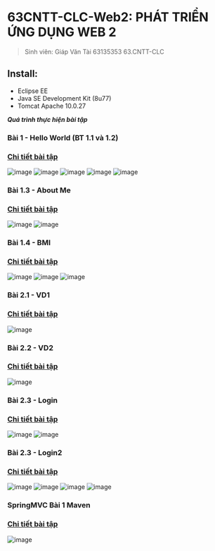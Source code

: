 # 63CNTT-CLC-Web2: PHÁT TRIỂN ỨNG DỤNG WEB 2
> Sinh viên: Giáp Văn Tài 63135353 63.CNTT-CLC
 ## Install:
 - Eclipse EE
 - Java SE Development Kit (8u77)
 - Tomcat Apache 10.0.27

 ***Quá trình thực hiện bài tập***
 ### Bài 1 - Hello World (BT 1.1 và 1.2)
 ### [Chi tiết bài tập](https://github.com/tgv293/63135353_Web2/tree/main/GVTHelloWorld)
 ![image](https://media.discordapp.net/attachments/1163815783118422048/1197032302115565649/image.png?)
 ![image](https://media.discordapp.net/attachments/1163815783118422048/1197032379815055481/image.png?)
 ![image](https://media.discordapp.net/attachments/1163815783118422048/1197032472177811567/image.png?)
 ![image](https://media.discordapp.net/attachments/1163815783118422048/1197032527622311986/image.png?)
 ![image](https://media.discordapp.net/attachments/1163815783118422048/1197032579992387714/image.png?)
 ### Bài 1.3 - About Me
 ### [Chi tiết bài tập](https://github.com/tgv293/63135353_Web2/tree/main/AboutMe)
 ![image](https://media.discordapp.net/attachments/1163815783118422048/1197051217466118274/image.png?)
 ![image](https://media.discordapp.net/attachments/1163815783118422048/1197043298393653248/image.png?)
 ### Bài 1.4 - BMI
 ### [Chi tiết bài tập](https://github.com/tgv293/63135353_Web2/tree/main/BMI)
 ![image](https://media.discordapp.net/attachments/1163815783118422048/1197171360192016547/image.png?)
 ![image](https://media.discordapp.net/attachments/1163815783118422048/1197171416974503966/image.png?)
 ![image](https://media.discordapp.net/attachments/1163815783118422048/1197171460708503762/image.png?)
 ### Bài 2.1 - VD1
 ### [Chi tiết bài tập](https://github.com/tgv293/63135353_Web2/tree/main/HelloJSP)
 ![image](https://media.discordapp.net/attachments/1163815783118422048/1199276296291753994/image.png?)
 ### Bài 2.2 - VD2
 ### [Chi tiết bài tập](https://github.com/tgv293/63135353_Web2/tree/main/HelloDeclare)
 ![image](https://media.discordapp.net/attachments/1163815783118422048/1199280016572297266/image.png?)
 ### Bài 2.3 - Login
 ### [Chi tiết bài tập](https://github.com/tgv293/63135353_Web2/tree/main/LoginForm)
 ![image](https://media.discordapp.net/attachments/1163815783118422048/1199290705999306772/image.png?)
 ![image](https://media.discordapp.net/attachments/1163815783118422048/1199290853315846214/image.png?)
 ### Bài 2.3 - Login2
 ### [Chi tiết bài tập](https://github.com/tgv293/63135353_Web2/tree/main/LoginForm2)
 ![image](https://media.discordapp.net/attachments/1163815783118422048/1199290705999306772/image.png?)
 ![image](https://media.discordapp.net/attachments/1163815783118422048/1199360255381995550/image.png?)
 ![image](https://media.discordapp.net/attachments/1163815783118422048/1199360303809437796/image.png?)
 ![image](https://media.discordapp.net/attachments/1163815783118422048/1199360167024795799/image.png?)
 ### SpringMVC Bài 1 Maven
 ### [Chi tiết bài tập](https://github.com/tgv293/63135353_Web2/tree/main/MVCBai1Maven)
 ![image](https://media.discordapp.net/attachments/1163815783118422048/1212733969070686208/image.png?)

